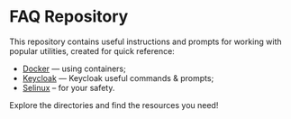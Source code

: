 # FAQ Repository

This repository contains useful instructions and prompts for working with popular utilities, created for quick reference:

- [Docker](./docker) — using containers;
- [Keycloak](./keycloak) — Keycloak useful commands & prompts;
- [Selinux](./selinux) – for your safety.

Explore the directories and find the resources you need!
